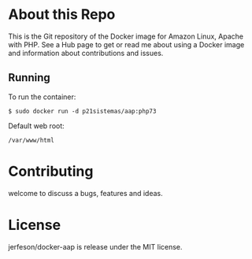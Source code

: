 # About this Repo

This is the Git repository of the Docker image for Amazon Linux, Apache with PHP. See a Hub page to get or read me about using a Docker image and information about contributions and issues.

## Running
To run the container:
```
$ sudo docker run -d p21sistemas/aap:php73
```

Default web root:
```
/var/www/html
```

# Contributing

welcome to discuss a bugs, features and ideas.

# License

 jerfeson/docker-aap  is release under the MIT license.

